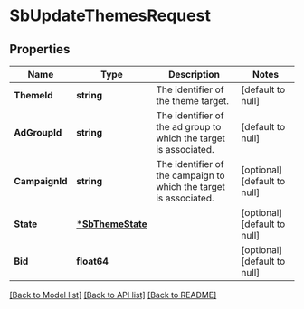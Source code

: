 # SbUpdateThemesRequest

## Properties
Name | Type | Description | Notes
------------ | ------------- | ------------- | -------------
**ThemeId** | **string** | The identifier of the theme target. | [default to null]
**AdGroupId** | **string** | The identifier of the ad group to which the target is associated. | [default to null]
**CampaignId** | **string** | The identifier of the campaign to which the target is associated. | [optional] [default to null]
**State** | [***SbThemeState**](SBThemeState.md) |  | [optional] [default to null]
**Bid** | **float64** |  | [optional] [default to null]

[[Back to Model list]](../README.md#documentation-for-models) [[Back to API list]](../README.md#documentation-for-api-endpoints) [[Back to README]](../README.md)

